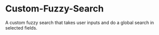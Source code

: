# Custom-Fuzzy-Search
A custom fuzzy search that takes user inputs and do a global search in selected fields.
